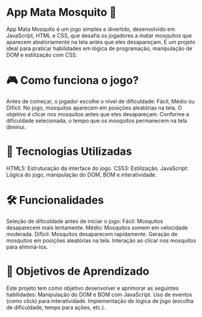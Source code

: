 # App Mata Mosquito 🦟
App Mata Mosquito é um jogo simples e divertido, desenvolvido em JavaScript, HTML e CSS, que desafia os jogadores a matar mosquitos que aparecem aleatoriamente na tela antes que eles desapareçam. É um projeto ideal para praticar habilidades em lógica de programação, manipulação de DOM e estilização com CSS.

# 🎮 Como funciona o jogo?
Antes de começar, o jogador escolhe o nível de dificuldade: Fácil, Médio ou Difícil.
No jogo, mosquitos aparecem em posições aleatórias na tela.
O objetivo é clicar nos mosquitos antes que eles desapareçam.
Conforme a dificuldade selecionada, o tempo que os mosquitos permanecem na tela diminui.

# 🚀 Tecnologias Utilizadas
HTML5: Estruturação da interface do jogo.
CSS3: Estilização.
JavaScript: Lógica do jogo, manipulação do DOM, BOM e interatividade.

# 🛠️ Funcionalidades
Seleção de dificuldade antes de iniciar o jogo:
Fácil: Mosquitos desaparecem mais lentamente.
Médio: Mosquitos somem em velocidade moderada.
Difícil: Mosquitos desaparecem rapidamente.
Geração de mosquitos em posições aleatórias na tela.
Interação ao clicar nos mosquitos para eliminá-los.

# 🎯 Objetivos de Aprendizado
Este projeto tem como objetivo desenvolver e aprimorar as seguintes habilidades:
Manipulação do DOM e BOM com JavaScript.
Uso de eventos (como click) para interatividade.
Implementação de lógica de jogo (escolha de dificuldade, tempo para ações, etc.).
